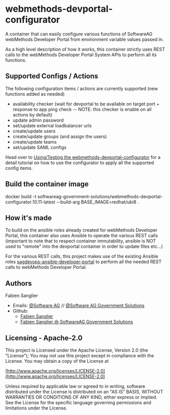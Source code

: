 # webmethods-devportal-configurator

A container that can easily configure various functions of SoftwareAG webMethods Developer Portal from environment variable values passed in.

As a high level description of how it works, this container strictly uses REST calls to the webMethods Developer Portal System APIs to perform all its functions.

## Supported Configs / Actions

The following configuration items / actions are currently supported (new functions added as needed)

- availability checker (wait for devportal to be available on target port + response to app ping check -- NOTE: this checker is enable on all actions by default)
- update admin password
- set/update  external loadbalancer urls
- create/update users
- create/update groups (and assign the users)
- create/update teams
- set/update SAML configs

Head over to [Using/Testing the webmethods-devportal-configurator](./testing/README.md) for a detail tutorial on how to use the configurator to apply all the supported config items.

## Build the container image

docker build -t softwareag-government-solutions/webmethods-devportal-configurator:10.11-latest --build-arg BASE_IMAGE=redhat/ubi8 .

## How it's made

To build on the ansible roles already created for webMethods Developer Portal, this container also uses Ansible to operate the various REST calls (important to note that to respect container immutability, ansible is NOT used to "remote" into the devportal container in order to update files etc...)

For the various REST calls, this project makes use of the existing Ansible roles [sagdevops-ansible-developer-portal](https://github.com/SoftwareAG/sagdevops-ansible-developer-portal) to perform all the needed REST calls to webMethods Developer Portal.

Authors
--------------------------------------------

Fabien Sanglier
- Emails: [@Software AG](mailto:fabien.sanglier@softwareag.com) // [@Software AG Government Solutions](mailto:fabien.sanglier@softwareaggov.com)
- Github: 
  - [Fabien Sanglier](https://github.com/lanimall)
  - [Fabien Sanglier @ SoftwareAG Government Solutions](https://github.com/fabien-sanglier-saggs)

Licensing - Apache-2.0
--------------------------------------------

This project is Licensed under the Apache License, Version 2.0 (the "License");
You may not use this project except in compliance with the License.
You may obtain a copy of the License at

[http://www.apache.org/licenses/LICENSE-2.0](http://www.apache.org/licenses/LICENSE-2.0)

Unless required by applicable law or agreed to in writing, software
distributed under the License is distributed on an "AS IS" BASIS,
WITHOUT WARRANTIES OR CONDITIONS OF ANY KIND, either express or implied.
See the License for the specific language governing permissions and
limitations under the License.